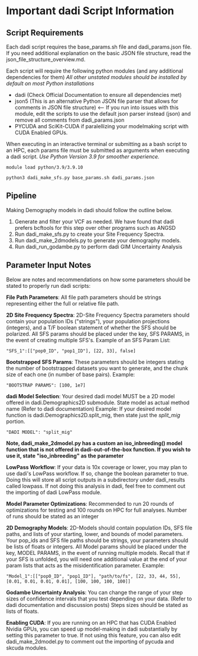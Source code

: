 # Important dadi Script Information

## Script Requirements
Each dadi script requires the base_params.sh file and dadi_params.json file.
If you need additional explanation on the basic JSON file structure, read the json_file_structure_overview.md.

Each script will require the following python modules (and any additional dependencies for them)
*All other unstated modules should be installed by default on most Python installations*

- dadi (Check Official Documentation to ensure all dependencies met)
- json5 (This is an alternative Python JSON file parser that allows for comments in JSON file structure) <-- If you run into issues with this module, edit the scripts to use the default json parser instead (json) and remove all comments from dadi_params.json
- PYCUDA and SciKit-CUDA if paralellizing your modelmaking script with CUDA Enabled GPUs.

When executing in an interactive terminal or submitting as a bash script to an HPC, each params file must be submitted as arguments when executing a dadi script.
*Use Python Version 3.9 for smoother experience.*
```
module load python/3.9/3.9.10

python3 dadi_make_sfs.py base_params.sh dadi_params.json
```

## Pipeline
Making Demography models in dadi should follow the outline below.
 1) Generate and filter your VCF as needed. We have found that dadi prefers bcftools for this step over other programs such as ANGSD
 2) Run dadi_make_sfs.py to create your Site Frequency Spectra.
 3) Run dadi_make_2dmodels.py to generate your demography models.
 4) Run dadi_run_godambe.py to perform dadi GIM Uncertainty Analysis


## Parameter Input Notes
Below are notes and recommendations on how some parameters should be stated to properly run dadi scripts:

**File Path Parameters**:
All file path parameters should be strings representing either the full or relative file path.

**2D Site Frequency Spectra**:
2D-Site Frequency Spectra parameters should contain your population IDs ("strings"), your population projections (integers), and a T/F boolean statement of whether the SFS should be polarized. All SFS params should be placed under the key, SFS PARAMS, in the event of creating multiple SFS's.
Example of an SFS Param List:
```
"SFS_1":[["pop0_ID", "pop1_ID"], [22, 33], false]
```

**Bootstrapped SFS Params**:
These parameters should be integers stating the number of bootstrapped datasets you want to generate, and the chunk size of each one (in number of base pairs).
Example:
```
"BOOTSTRAP PARAMS": [100, 1e7]
```

**dadi Model Selection**:
Your desired dadi model MUST be a 2D model offered in dadi.Demographics2D submodule. State model as actual method name (Refer to dadi documentation)
Example: If your desired model function is dadi.Demographics2D.split_mig, then state just the *split_mig* portion.
```
"DADI MODEL": "split_mig"
```
**Note, dadi_make_2dmodel.py has a custom an iso_inbreeding() model function that is not offered in dadi-out-of-the-box function. If you wish to use it, state "iso_inbreeding" as the parameter**

**LowPass Workflow**:
If your data is 10x coverage or lower, you may plan to use dadi's LowPass workflow. If so, change the boolean parameter to true.
Doing this will store all script outputs in a subdirectory under dadi_results called lowpass.
If not doing this analysis in dadi, feel free to comment out the importing of dadi LowPass module.

**Model Parameter Optimizations**:
Recommended to run 20 rounds of optimizations for testing and 100 rounds on HPC for full analyses.
Number of runs should be stated as an integer

**2D Demography Models**:
2D-Models should contain population IDs, SFS file paths, and lists of your starting, lower, and bounds of model parameters. Your pop_ids and SFS file paths should be strings, your parameters should be lists of floats or integers.
All Model params should be placed under the key, MODEL PARAMS, in the event of running multiple models.
Recall that if your SFS is unfolded, you will need one additional value at the end of your param lists that acts as the misidentification parameter.
Example: 
```
"Model_1":[["pop0_ID", "pop1_ID"], "path/to/fs", [22, 33, 44, 55], [0.01, 0.01, 0.01, 0.01], [100, 100, 100, 100]]
```
    
**Godambe Uncertainty Analysis**:
You can change the range of your step sizes of confidence intervals that you test depending on your data. (Refer to dadi documentation and discussion posts)
Steps sizes should be stated as lists of floats.

**Enabling CUDA**:
If you are running on an HPC that has CUDA Enabled Nvidia GPUs, you can speed up model-making in dadi substantially by setting this parameter to true.
If not using this feature, you can also edit dadi_make_2dmodel.py to comment out the importing of pycuda and skcuda modules.


